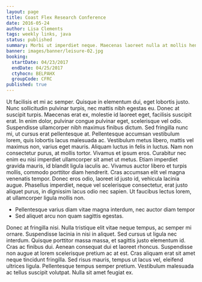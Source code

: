 ```yaml
---
layout: page
title: Coast Flex Research Conference
date: 2016-05-24
author: Lisa Clements
tags: weekly links, java
status: published
summary: Morbi ut imperdiet neque. Maecenas laoreet nulla at mollis hendrerit.
banner: images/banner/leisure-02.jpg
booking:
  startDate: 04/23/2017
  endDate: 04/25/2017
  ctyhocn: BELPAHX
  groupCode: CFRC
published: true
---
```

Ut facilisis et mi ac semper. Quisque in elementum dui, eget lobortis justo. Nunc sollicitudin pulvinar turpis, nec mattis nibh egestas eu. Donec at suscipit turpis. Maecenas erat ex, molestie id laoreet eget, facilisis suscipit erat. In enim dolor, pulvinar congue pulvinar eget, scelerisque vel odio. Suspendisse ullamcorper nibh maximus finibus dictum.
Sed fringilla nunc mi, ut cursus erat pellentesque at. Pellentesque accumsan vestibulum lorem, quis lobortis lacus malesuada ac. Vestibulum metus libero, mattis vel maximus non, varius eget mauris. Aliquam luctus in felis in luctus. Nam non consectetur purus, at mollis tortor. Vivamus et ipsum eros. Curabitur nec enim eu nisi imperdiet ullamcorper sit amet ut metus. Etiam imperdiet gravida mauris, id blandit ligula iaculis ac. Vivamus auctor libero et turpis mollis, commodo porttitor diam hendrerit. Cras accumsan elit vel magna venenatis tempor. Donec eros odio, laoreet id justo id, vehicula lacinia augue. Phasellus imperdiet, neque vel scelerisque consectetur, erat justo aliquet purus, in dignissim lacus odio nec sapien. Ut faucibus lectus lorem, at ullamcorper ligula mollis non.

* Pellentesque varius diam vitae magna interdum, nec auctor diam tempor
* Sed aliquet arcu non quam sagittis egestas.

Donec at fringilla nisi. Nulla tristique elit vitae neque tempus, ac semper mi ornare. Suspendisse lacinia in nisi in aliquet. Sed cursus ut ligula nec interdum. Quisque porttitor massa massa, et sagittis justo elementum id. Cras ac finibus dui. Aenean consequat dui et laoreet rhoncus. Suspendisse non augue at lorem scelerisque pretium ac at est. Cras aliquam erat sit amet neque tincidunt fringilla. Sed risus mauris, tempus ut lacus vel, eleifend ultrices ligula. Pellentesque tempus semper pretium. Vestibulum malesuada ac tellus suscipit volutpat. Nulla sit amet feugiat ex.
